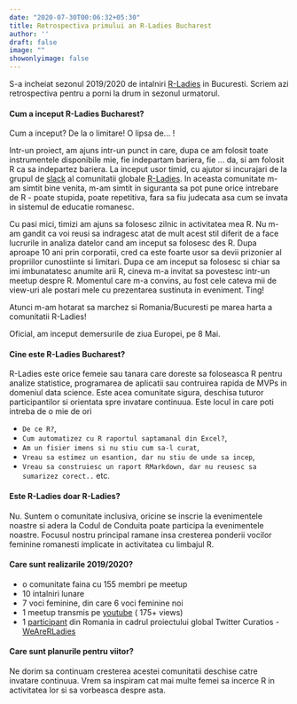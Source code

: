 ```yaml
---
date: "2020-07-30T00:06:32+05:30"
title: Retrospectiva primului an R-Ladies Bucharest
author: ''
draft: false
image: ""
showonlyimage: false
---
```


S-a incheiat sezonul 2019/2020 de intalniri [R-Ladies](https://www.meetup.com/rladies-bucharest/) in Bucuresti. Scriem azi retrospectiva pentru a porni la drum in sezonul urmatorul.
<!--more-->


#### Cum a inceput R-Ladies Bucharest?

Cum a inceput? De la o limitare! O lipsa de... ! 

Intr-un proiect, am ajuns intr-un punct in care, dupa ce am folosit toate instrumentele disponibile mie, fie indepartam bariera, fie ... da, si am folosit R ca sa indepartez bariera. La inceput usor timid, cu ajutor si incurajari de la grupul de [slack](https://rladies-community-slack.herokuapp.com/) al comunitatii globale [R-Ladies](https://rladies.org/). In aceasta comunitate m-am simtit bine venita, m-am simtit in siguranta sa pot pune orice intrebare de R - poate stupida, poate repetitiva, fara sa fiu judecata asa cum se invata in sistemul de educatie romanesc. 

Cu pasi mici, timizi am ajuns sa folosesc zilnic in activitatea mea R. Nu m-am gandit ca voi reusi sa indragesc atat de mult acest stil diferit de a face lucrurile in analiza datelor cand am inceput sa folosesc des R. Dupa aproape 10 ani prin corporatii, cred ca este foarte usor sa devii prizonier al propriilor cunostiinte si limitari.
Dupa ce am inceput sa folosesc si chiar sa imi imbunatatesc anumite arii R, cineva m-a invitat sa povestesc intr-un meetup despre R. Momentul care m-a convins, au fost cele cateva mii de view-uri ale postari mele cu prezentarea sustinuta in eveniment. Ting!

Atunci m-am hotarat sa marchez si Romania/Bucuresti pe marea harta a comunitatii R-Ladies! 

Oficial, am inceput demersurile de ziua Europei, pe 8 Mai.

#### Cine este R-Ladies Bucharest?

R-Ladies este orice femeie sau tanara care doreste sa foloseasca R pentru analize statistice, programarea de aplicatii sau contruirea rapida de MVPs in domeniul data science. 
Este acea comunitate sigura, deschisa tuturor participantilor si orientata spre invatare continuua.
Este locul in care poti intreba de o mie de ori 
* `De ce R?`,
* `Cum automatizez cu R raportul saptamanal din Excel?`,
* `Am un fisier imens si nu stiu cum sa-l curat`,
* `Vreau sa estimez un esantion, dar nu stiu de unde sa incep`, 
* `Vreau sa construiesc un raport RMarkdown, dar nu reusesc sa sumarizez corect..` etc.

#### Este R-Ladies doar R-Ladies?

Nu. Suntem o comunitate inclusiva, oricine se inscrie la evenimentele noastre si adera la Codul de Conduita poate participa la evenimentele noastre. 
Focusul nostru principal ramane insa cresterea ponderii vocilor feminine romanesti implicate in activitatea cu limbajul R.


#### Care sunt realizarile 2019/2020?

* o comunitate faina cu 155 membri pe meetup
* 10 intalniri lunare
* 7 voci feminine, din care 6 voci feminine noi
* 1 meetup transmis pe [youtube](https://youtu.be/f6kyYjCVAs0) ( 175+ views)
* 1 [participant](https://twitter.com/WeAreRLadies/status/1287381657625022464?s=20) din Romania in cadrul proiectului global Twitter Curatios - [WeAreRLadies](https://twitter.com/WeAreRLadies)



#### Care sunt planurile pentru viitor?

Ne dorim sa continuam cresterea acestei comunitatii deschise catre invatare continuua. 
Vrem sa inspiram cat mai multe femei sa incerce R in activitatea lor si sa vorbeasca despre asta.


